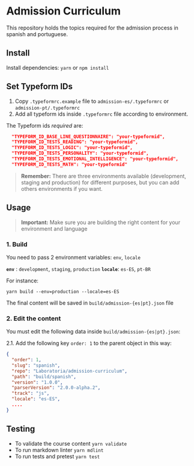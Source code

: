 # Admission Curriculum

This repository holds the topics required for the admission process in spanish and portuguese.

## Install

Install dependencies: `yarn` or `npm install`

## Set Typeform IDs

1. Copy `.typeformrc.example` file to `admission-es/.typeformrc` or `admission-pt/.typeformrc`
2. Add all typeform ids inside `.typeformrc` file according to environment.

The Typeform ids _required_ are:

```json
  "TYPEFORM_ID_BASE_LINE_QUESTIONNAIRE": "your-typeformid",
  "TYPEFORM_ID_TESTS_READING": "your-typeformid",
  "TYPEFORM_ID_TESTS_LOGIC": "your-typeformid",
  "TYPEFORM_ID_TESTS_PERSONALITY": "your-typeformid",
  "TYPEFORM_ID_TESTS_EMOTIONAL_INTELLIGENCE": "your-typeformid",
  "TYPEFORM_ID_TESTS_MATH": "your-typeformid"
```

> **Remember:** There are three environments available
> (development, staging and production) for different purposes, but you can add
> others environments if you want.

## Usage

> **Important:** Make sure you are building the right content for your environment and language

### 1. Build

You need to pass 2 environment variables: `env`, `locale`

**`env`** : `development`, `staging`, `production`
**`locale`**: `es-ES`, `pt-BR`

For instance:

`yarn build --env=production --locale=es-ES`

The final content will be saved in `build/admission-{es|pt}.json` file

### 2. Edit the content

You must edit the following data inside `build/admission-{es|pt}.json`:

2.1. Add the following key `order: 1` to the parent object in this way:

```json
{
  "order": 1,
  "slug": "spanish",
  "repo": "Laboratoria/admission-curriculum",
  "path": "build/spanish",
  "version": "1.0.0",
  "parserVersion": "2.0.0-alpha.2",
  "track": "js",
  "locale": "es-ES",
  ....
}
```

## Testing

- To validate the course content `yarn validate`
- To run markdown linter `yarn mdlint`
- To run tests and pretest `yarn test`
